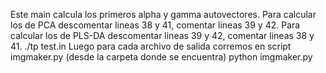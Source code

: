 Este main calcula los primeros alpha y gamma autovectores.
Para calcular los de PCA descomentar lineas 38 y 41, comentar lineas 39 y 42.
Para calcular los de PLS-DA descomentar lineas 39 y 42, comentar lineas 38 y 41.
./tp test.in
Luego para cada archivo de salida corremos en script imgmaker.py
(desde la carpeta donde se encuentra)
python imgmaker.py <archivo>
